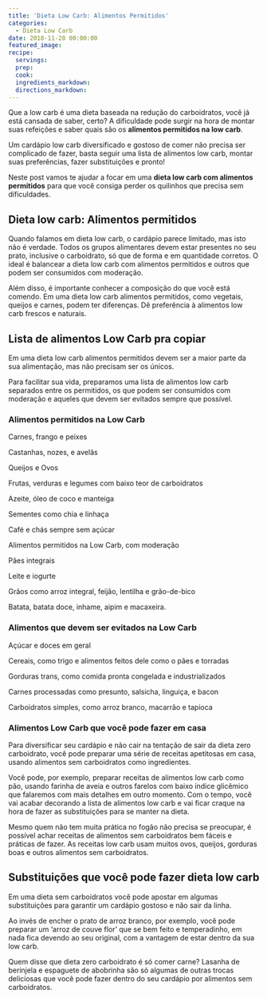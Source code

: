 ```yaml
---
title: 'Dieta Low Carb: Alimentos Permitidos'
categories:
  - Dieta Low Carb
date: 2018-11-28 00:00:00
featured_image:
recipe:
  servings:
  prep:
  cook:
  ingredients_markdown:
  directions_markdown:
---
```


Que a low carb &eacute; uma dieta baseada na redu&ccedil;&atilde;o do carboidratos, voc&ecirc; j&aacute; est&aacute; cansada de saber, certo? A dificuldade pode surgir na hora de montar suas refei&ccedil;&otilde;es e saber quais s&atilde;o os **alimentos permitidos na low carb**.

Um card&aacute;pio low carb diversificado e gostoso de comer n&atilde;o precisa ser complicado de fazer, basta seguir uma lista de alimentos low carb, montar suas prefer&ecirc;ncias, fazer substitui&ccedil;&otilde;es e pronto!

Neste post vamos te ajudar a focar em uma **dieta low carb com alimentos permitidos** para que voc&ecirc; consiga perder os quilinhos que precisa sem dificuldades.

## Dieta low carb: Alimentos permitidos

Quando falamos em dieta low carb, o card&aacute;pio parece limitado, mas isto n&atilde;o &eacute; verdade. Todos os grupos alimentares devem estar presentes no seu prato, inclusive o carboidrato, s&oacute; que de forma e em quantidade corretos. O ideal &eacute; balancear a dieta low carb com alimentos permitidos e outros que podem ser consumidos com modera&ccedil;&atilde;o.

Al&eacute;m disso, &eacute; importante conhecer a composi&ccedil;&atilde;o do que voc&ecirc; est&aacute; comendo. Em uma dieta low carb alimentos permitidos, como vegetais, queijos e carnes, podem ter diferen&ccedil;as. D&ecirc; prefer&ecirc;ncia &agrave; alimentos low carb frescos e naturais.

## Lista de alimentos Low Carb pra copiar

Em uma dieta low carb alimentos permitidos devem ser a maior parte da sua alimenta&ccedil;&atilde;o, mas n&atilde;o precisam ser os &uacute;nicos.

Para facilitar sua vida, preparamos uma lista de alimentos low carb separados entre os permitidos, os que podem ser consumidos com modera&ccedil;&atilde;o e aqueles que devem ser evitados sempre que poss&iacute;vel.

### Alimentos permitidos na Low Carb

Carnes, frango e peixes

Castanhas, nozes, e avel&atilde;s

Queijos e Ovos

Frutas, verduras e legumes com baixo teor de carboidratos

Azeite, &oacute;leo de coco e manteiga

Sementes como chia e linha&ccedil;a

Caf&eacute; e ch&aacute;s sempre sem a&ccedil;&uacute;car

Alimentos permitidos na Low Carb, com modera&ccedil;&atilde;o

P&atilde;es integrais

Leite e iogurte

Gr&atilde;os como arroz integral, feij&atilde;o, lentilha e gr&atilde;o-de-bico

Batata, batata doce, inhame, aipim e macaxeira.

### Alimentos que devem ser evitados na Low Carb

A&ccedil;&uacute;car e doces em geral

Cereais, como trigo e alimentos feitos dele como o p&atilde;es e torradas

Gorduras trans, como comida pronta congelada e industrializados

Carnes processadas como presunto, salsicha, lingui&ccedil;a, e bacon

Carboidratos simples, como arroz branco, macarr&atilde;o e tapioca

### Alimentos Low Carb que voc&ecirc; pode fazer em casa

Para diversificar seu card&aacute;pio e n&atilde;o cair na tenta&ccedil;&atilde;o de sair da dieta zero carboidrato, voc&ecirc; pode preparar uma s&eacute;rie de receitas apetitosas em casa, usando alimentos sem carboidratos como ingredientes.

Voc&ecirc; pode, por exemplo, preparar receitas de alimentos low carb como p&atilde;o, usando farinha de aveia e outros farelos com baixo &iacute;ndice glic&ecirc;mico que falaremos com mais detalhes em outro momento. Com o tempo, voc&ecirc; vai acabar decorando a lista de alimentos low carb e vai ficar craque na hora de fazer as substitui&ccedil;&otilde;es para se manter na dieta.

Mesmo quem n&atilde;o tem muita pr&aacute;tica no fog&atilde;o n&atilde;o precisa se preocupar, &eacute; poss&iacute;vel achar receitas de alimentos sem carboidratos bem f&aacute;ceis e pr&aacute;ticas de fazer. As receitas low carb usam muitos ovos, queijos, gorduras boas e outros alimentos sem carboidratos.

## Substitui&ccedil;&otilde;es que voc&ecirc; pode fazer dieta low carb

Em uma dieta sem carboidratos voc&ecirc; pode apostar em algumas substitui&ccedil;&otilde;es para garantir um card&aacute;pio gostoso e n&atilde;o sair da linha.

Ao inv&eacute;s de encher o prato de arroz branco, por exemplo, voc&ecirc; pode preparar um ‘arroz de couve flor’ que se bem feito e temperadinho, em nada fica devendo ao seu original, com a vantagem de estar dentro da sua low carb.

Quem disse que dieta zero carboidrato &eacute; s&oacute; comer carne? Lasanha de berinjela e espaguete de abobrinha s&atilde;o s&oacute; algumas de outras trocas deliciosas que voc&ecirc; pode fazer dentro do seu card&aacute;pio por alimentos sem carboidratos.